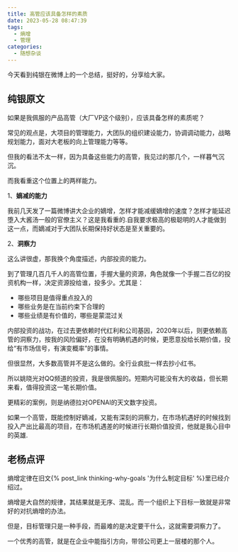 ```yaml
---
title: 高管应该具备怎样的素质
date: 2023-05-28 08:47:39
tags:
  - 熵增
  - 管理
categories:
  - 随想杂谈
---
```


今天看到纯银在微博上的一个总结，挺好的，分享给大家。
<!--more-->


## 纯银原文

如果是我佩服的产品高管（大厂VP这个级别），应该具备怎样的素质呢？

常见的观点是，大项目的管理能力，大团队的组织建设能力，协调调动能力，战略规划能力，面对大老板的向上管理能力等等。

但我的看法不太一样，因为具备这些能力的高管，我见过的那几个，一样暮气沉沉。

而我看重这个位置上的两样能力。

1、**嫡减的能力**

我前几天发了一篇微博讲大企业的嫡增，怎样才能减缓嫡增的速度？怎样才能延迟堕入大酱汤一般的官僚主义？这是我看重的.自我要求极高的极聪明的人才能做到这一点，而嫡减对于大团队长期保持好状态是至关重要的。

2、**洞察力**

这么讲很虚，那我换个角度描述，内部投资的能力。

到了管理几百几千人的高管位置，手握大量的资源，角色就像一个手握二百亿的投资机构一样，决定资源投给谁，投多少。尤其是：
- 哪些项目是值得重点投入的
- 哪些业务是在当前约束下合理的
- 哪些业绩是有价值的，哪些是蒙混过关

内部投资的战功，在过去更依赖时代红利和公司基因，2020年以后，则更依赖高管的洞察力，按我的风险偏好，在没有明确机遇的时候，更愿意投给长期价值，投给“有市场信号，有演变概率”的事情。

但很显然，大多数高管并不是这么做的。全行业疯批一样去抄小红书。

所以姚晓光对QQ频道的投资，我是很佩服的。短期内可能没有大的收益，但长期来看，值得投资这一笔长期价值。

更精彩的案例，则是纳德拉对OPENAI的天文数字投资。

如果一个高管，既能控制好嫡减，又能有深刻的洞察力，在市场机遇好的时候找到投入产出比最高的项目，在市场机遇差的时候进行长期价值投资，他就是我心目中的英雄.

## 老杨点评

熵增定律在旧文{% post_link thinking-why-goals '为什么制定目标' %}里已经介绍过。

熵增是大自然的规律，其结果就是无序、混乱。而一个组织上下目标一致就是非常好的对抗熵增的办法。

但是，目标管理只是一种手段，而最难的是决定要干什么，这就需要洞察力了。

一个优秀的高管，就是在企业中能指引方向，带领公司更上一层楼的那个人。
